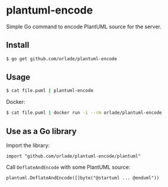 # plantuml-encode

Simple Go command to encode PlantUML source for the server.

## Install

```bash
$ go get github.com/orlade/plantuml-encode
```

## Usage

```bash
$ cat file.puml | plantuml-encode
```

Docker:

```bash
$ cat file.puml | docker run -i --rm orlade/plantuml-encode
```

## Use as a Go library

Import the library:

```
import "github.com/orlade/plantuml-encode/plantuml"
```

Call `DeflateAndEncode` with some PlantUML source:

```
plantuml.DeflateAndEncode([]byte("@startuml ... @enduml"))
```
